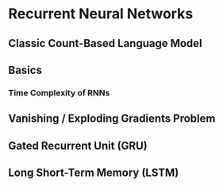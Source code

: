 # Recurrent Neural Networks

## Classic Count-Based Language Model

## Basics
### Time Complexity of RNNs

## Vanishing / Exploding Gradients Problem

## Gated Recurrent Unit (GRU)

## Long Short-Term Memory (LSTM)